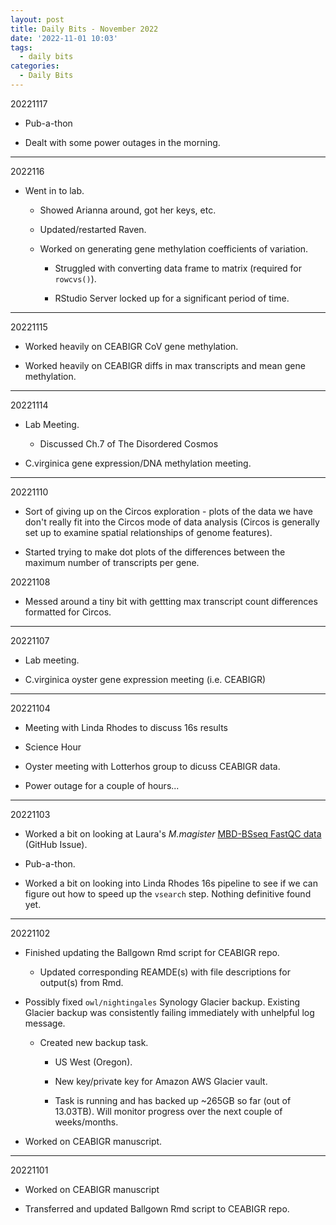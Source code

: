 ```yaml
---
layout: post
title: Daily Bits - November 2022
date: '2022-11-01 10:03'
tags: 
  - daily bits
categories: 
  - Daily Bits
---
```



20221117

- Pub-a-thon

- Dealt with some power outages in the morning.

---

2022116

- Went in to lab.

  - Showed Arianna around, got her keys, etc.

  - Updated/restarted Raven.

  - Worked on generating gene methylation coefficients of variation.

    - Struggled with converting data frame to matrix (required for `rowcvs()`).

    - RStudio Server locked up for a significant period of time.

---

20221115

- Worked heavily on CEABIGR CoV gene methylation.

- Worked heavily on CEABIGR diffs in max transcripts and mean gene methylation.

---

20221114

- Lab Meeting.

  - Discussed Ch.7 of The Disordered Cosmos

- C.virginica gene expression/DNA methylation meeting.

---

20221110

- Sort of giving up on the Circos exploration - plots of the data we have don't really fit into the Circos mode of data analysis (Circos is generally set up to examine spatial relationships of genome features).

- Started trying to make dot plots of the differences between the maximum number of transcripts per gene.

20221108

- Messed around a tiny bit with gettting max transcript count differences formatted for Circos.

---

20221107

- Lab meeting.

- C.virginica oyster gene expression meeting (i.e. CEABIGR)

---

20221104

- Meeting with Linda Rhodes to discuss 16s results

- Science Hour

- Oyster meeting with Lotterhos group to dicuss CEABIGR data.

- Power outage for a couple of hours...

---


20221103

- Worked a bit on looking at Laura's _M.magister_ [MBD-BSseq FastQC data](https://github.com/laurahspencer/DuMOAR/issues/15) (GitHub Issue).

- Pub-a-thon.

- Worked a bit on looking into Linda Rhodes 16s pipeline to see if we can figure out how to speed up the `vsearch` step. Nothing definitive found yet.

---

20221102

- Finished updating the Ballgown Rmd script for CEABIGR repo.

  - Updated corresponding REAMDE(s) with file descriptions for output(s) from Rmd.

- Possibly fixed `owl/nightingales` Synology Glacier backup. Existing Glacier backup was consistently failing immediately with unhelpful log message.

  - Created new backup task.

    - US West (Oregon).

    - New key/private key for Amazon AWS Glacier vault.

    - Task is running and has backed up ~265GB so far (out of 13.03TB). Will monitor progress over the next couple of weeks/months.

- Worked on CEABIGR manuscript.


---

20221101

- Worked on CEABIGR manuscript

- Transferred and updated Ballgown Rmd script to CEABIGR repo.